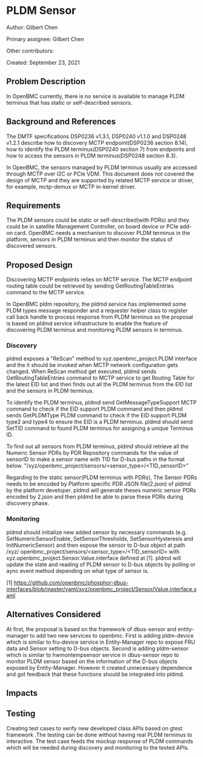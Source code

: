 # PLDM Sensor

Author: Gilbert Chen

Primary assignee: Gilbert Chen

Other contributors:

Created: September 23, 2021

## Problem Description
In OpenBMC currently, there is no service is available to manage PLDM terminus
that has static or self-described sensors.

## Background and References
The DMTF specifications DSP0236 v1.3.1, DSP0240 v1.1.0 and DSP0248 v1.2.1
describe how to discovery MCTP endpoint(DSP0236 section 8.14), how to identify
the PLDM terminus(DSP0240 section 7) from endpoints and how to access the
sensors in PLDM terminus(DSP0248 section 8.3).

In OpenBMC, the sensors managed by PLDM terminus usually are accessed through
MCTP over I2C or PCIe VDM. This document does not covered the design of MCTP
and they are supported by related MCTP service or driver, for example,
mctp-demux or MCTP in-kernel driver.

## Requirements
The PLDM sensors could be static or self-described(with PDRs) and they could
be in satellite Management Controller, on board device or PCIe add-on card.
OpenBMC needs a mechanism to discover PLDM terminus in the platform, sensors
in PLDM terminus and then monitor the status of discovered sensors.

## Proposed Design

Discovering MCTP endpoints relies on MCTP service. The MCTP endpoint routing
table could be retrieved by sending GetRoutingTableEntries command to the
MCTP service.

In OpenBMC pldm repository, the pldmd service has implemented some PLDM types
message responder and a requester helper class to register call back handle to
process response from PLDM terminus so the proposal is based on pldmd service
infrastructure to enable the feature of discovering PLDM terminus and
monitoring PLDM sensors in terminus.

### Discovery

pldmd exposes a "ReScan" method to xyz.openbmc_project.PLDM interface and the
it should be invoked when MCTP network configuration gets changed. When ReScan
method get executed, pldmd sends GetRoutingTableEntries command to MCTP service
to get Routing Table for the latest EID list and then finds out all the PLDM
terminus from the EID list and the sensors in PLDM terminus.

To identify the PLDM terminus, pldmd send GetMessageTypeSupport MCTP command to
check if the EID support PLDM command and then pldmd sends GetPLDMType PLDM
command to check if the EID support PLDM type2 and type4 to ensure the EID is a
PLDM terminus. pldmd should send SetTID command to found PLDM terminus for
assigning a unique Terminus ID.

To find out all sensors from PLDM terminus, pldmd should retrieve all the
Numeric Sensor PDRs by PDR Repository commands for the value of sensorID to make
a sensor name with TID for D-bus paths in the format below.
"/xyz/openbmc_project/sensors/<sensor_type>/<TID_sensorID>"

Regarding to the static sensor(PLDM terminus with PDRs), The Sensor PDRs needs to
be encoded by Platform specific PDR JSON file(2.json) of pldmd by the platform
developer. pldmd will generate theses numeric sensor PDRs encoded by 2.json and
then pldmd be able to parse these PDRs during discovery phase.

### Monitoring

pldmd should initialize new added sensor by necessary commands
(e.g. SetNumericSensorEnable, SetSensorThresholds, SetSensorHysteresis and
InitNumericSensor) and then expose the sensor to D-bus object at path /xyz/
openbmc_project/sensors/<sensor_type>/<TID_sensorID> with
xyz.openbmc_project.Sensor.Value.interface defined at [1]. pldmd will update
the state and reading of PLDM sensor to D-bus objects by polling or aync event
method depending on what type of sensor is.

[1] https://github.com/openbmc/phosphor-dbus-interfaces/blob/master/yaml/xyz/openbmc_project/Sensor/Value.interface.yaml

## Alternatives Considered

At first, the proposal is based on the framework of dbus-sensor and
entity-manager to add two new services to openbmc. First is adding pldm-device
which is similar to fru-device service in Entity-Manager repo to expose FRU
data and Sensor setting to D-bus objects. Second is adding pldm-sensor which
is similar to hwmontempsensor service in dbus-sensor repo to monitor PLDM
sensor based on the information of the D-bus objects exposed by Entity-Manager.
However it created unnecessary dependence and got feedback that these functions
should be integrated into pldmd.

## Impacts

## Testing

Creating test cases to verify new developed class APIs based on gtest framework
.The testing can be done without having real PLDM terminus to interactive. The
test case feeds the mockup response of PLDM commands which will be needed during
discovery and monitoring to the tested APIs.